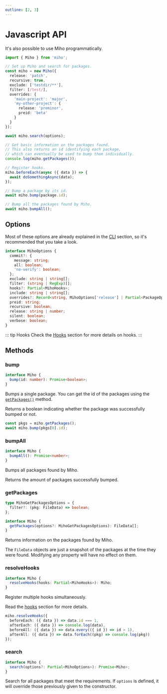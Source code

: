 ```yaml
---
outline: [2, 3]
---
```


# Javascript API

It's also possible to use Miho programmatically.

```ts
import { Miho } from 'miho';

// Set up Miho and search for packages.
const miho = new Miho({
  release: 'patch',
  recursive: true,
  exclude: ['testdir/**'],
  filter: [/test/],
  overrides: {
    'main-project': 'major',
    'my-other-project': {
      release: 'preminor',
      preid: 'beta'
    }
  }
});

await miho.search(options);

// Get basic information on the packages found.
// This also returns an id identifying each package,
// which can eventually be used to bump them individually.
console.log(miho.getPackages());

// Register hooks.
miho.beforeEach(async ({ data }) => {
  await doSomethingAsync(data);
});

// Bump a package by its id.
await miho.bump(package.id);

// Bump all the packages found by Miho.
await miho.bumpAll();
```

## Options

Most of these options are already explained in the [CLI](../cli/index.md) section, so it's recommended that you take a look.

```ts
interface MihoOptions {
  commit?: {
    message: string;
    all: boolean;
    'no-verify': boolean;
  };
  exclude: string | string[];
  filter: (string | RegExp)[];
  hooks?: Partial<MihoHooks>;
  include: string | string[];
  overrides?: Record<string, MihoOptions['release'] | Partial<PackageOptions>>;
  preid: string;
  recursive: boolean;
  release: string | number;
  silent: boolean;
  verbose: boolean;
}
```

::: tip Hooks
Check the [Hooks](../hooks/index.md) section for more details on hooks.
:::

## Methods

### bump

```ts
interface Miho {
  bump(id: number): Promise<boolean>;
}
```

Bumps a single package. You can get the id of the packages using the [`getPackages()`](#getpackages) method.

Returns a boolean indicating whether the package was successfully bumped or not.

```ts
const pkgs = miho.getPackages();
await miho.bump(pkgs[0].id);
```

### bumpAll

```ts
interface Miho {
  bumpAll(): Promise<number>;
}
```

Bumps all packages found by Miho.

Returns the amount of packages successfully bumped.

### getPackages

```ts
type MihoGetPackagesOptions = {
  filter?: (pkg: FileData) => boolean;
};

interface Miho {
  getPackages(options?: MihoGetPackagesOptions): FileData[];
}
```

Returns information on the packages found by Miho.

The `FileData` objects are just a snapshot of the packages at the time they were found. Modifying any property will have no effect on them.

### resolveHooks

```ts
interface Miho {
  resolveHooks(hooks: Partial<MihoHooks>): Miho;
}
```

Register multiple hooks simultaneously.

Read the [hooks](../hooks/index.md#hooks) section for more details.

```ts
miho.resolveHooks({
  beforeEach: ({ data }) => data.id === 1,
  afterEach: ({ data }) => console.log(data),
  beforeAll: ({ data }) => data.every(({ id }) => id > 1),
  afterAll: ({ data }) => data.forEach((pkg) => console.log(pkg))
});
```

### search

```ts
interface Miho {
  search(options?: Partial<MihoOptions>): Promise<Miho>;
}
```

Search for all packages that meet the requirements. If `options` is defined, it will override those previously given to the constructor.
